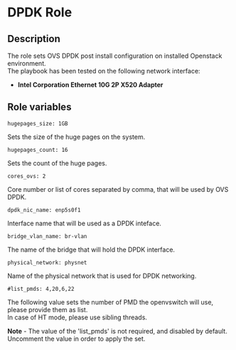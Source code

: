 # DPDK Role

## Description
The role sets OVS DPDK post install configuration on installed Openstack environment.  
The playbook has been tested on the following network interface:
  - **Intel Corporation Ethernet 10G 2P X520 Adapter**

## Role variables
```
hugepages_size: 1GB
```
Sets the size of the huge pages on the system.

```
hugepages_count: 16
```
Sets the count of the huge pages.

```
cores_ovs: 2
```
Core number or list of cores separated by comma, that will be used by OVS DPDK.

```
dpdk_nic_name: enp5s0f1
```
Interface name that will be used as a DPDK inteface.

```
bridge_vlan_name: br-vlan
```
The name of the bridge that will hold the DPDK interface.

```
physical_network: physnet
```
Name of the physical network that is used for DPDK networking.

```
#list_pmds: 4,20,6,22
```
The following value sets the number of PMD the openvswitch will use, please provide them as list.  
In case of HT mode, please use sibling threads.

**Note** - The value of the 'list_pmds' is not required, and disabled by default. Uncomment the value in order to apply the set.
